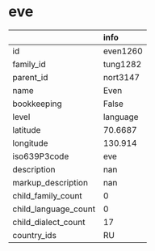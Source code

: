 # eve
|                      | info     |
|:---------------------|:---------|
| id                   | even1260 |
| family_id            | tung1282 |
| parent_id            | nort3147 |
| name                 | Even     |
| bookkeeping          | False    |
| level                | language |
| latitude             | 70.6687  |
| longitude            | 130.914  |
| iso639P3code         | eve      |
| description          | nan      |
| markup_description   | nan      |
| child_family_count   | 0        |
| child_language_count | 0        |
| child_dialect_count  | 17       |
| country_ids          | RU       |